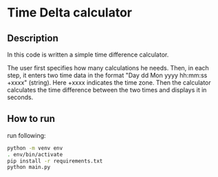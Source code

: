 # **Time Delta calculator**

## Description
In this code is written a simple time difference calculator.

The user first specifies how many calculations he needs. Then, in each step, it enters two time data 
in the format "Day dd Mon yyyy hh:mm:ss +xxxx" (string). Here +xxxx indicates the time zone.
Then the calculator calculates the time difference between the two times and displays it in seconds.


## How to run
run following:
```bash
python -m venv env
. env/bin/activate
pip install -r requirements.txt
python main.py
```